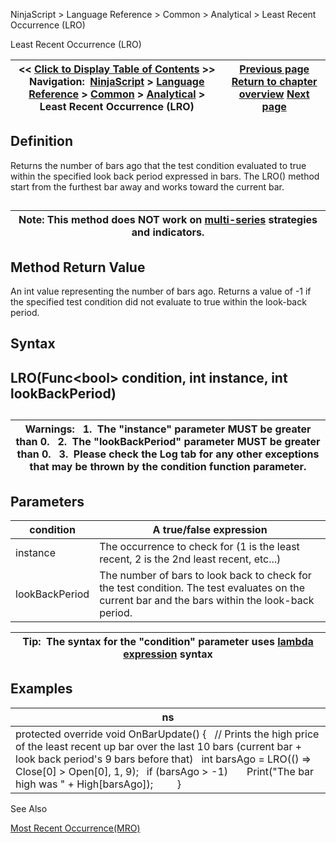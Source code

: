 ﻿
NinjaScript \> Language Reference \> Common \> Analytical \> Least Recent Occurrence (LRO)

Least Recent Occurrence (LRO)

| \<\< [Click to Display Table of Contents](least_recent_occurence_lro.md) \>\> **Navigation:**     [NinjaScript](ninjascript.md) \> [Language Reference](language_reference_wip.md) \> [Common](common.md) \> [Analytical](market_data.md) \> Least Recent Occurrence (LRO) | [Previous page](rising.md) [Return to chapter overview](market_data.md) [Next page](lowestbar.md) |
| --- | --- |
## Definition
Returns the number of bars ago that the test condition evaluated to true within the specified look back period expressed in bars. The LRO() method start from the furthest bar away and works toward the current bar. 
## 

| Note: This method does NOT work on [multi\-series](multi-time_frame__instruments.md) strategies and indicators. |
| --- |
## 
## 
## Method Return Value
An int value representing the number of bars ago. Returns a value of \-1 if the specified test condition did not evaluate to true within the look\-back period.
 
## Syntax
## LRO(Func\<bool\> condition, int instance, int lookBackPeriod)
## 

| Warnings:   1\.  The "instance" parameter MUST be greater than 0\.   2\.  The "lookBackPeriod" parameter MUST be greater than 0\.   3\.  Please check the Log tab for any other exceptions that may be thrown by the condition function parameter. |
| --- |
## 
## 
## Parameters

| condition | A true/false expression |
| --- | --- |
| instance | The occurrence to check for (1 is the least recent, 2 is the 2nd least recent, etc...) |
| lookBackPeriod | The number of bars to look back to check for the test condition. The test evaluates on the current bar and the bars within the look\-back period. |

| Tip:  The syntax for the "condition" parameter uses [lambda expression](http://msdn.microsoft.com/en-us/library/bb397687.aspx) syntax |
| --- |

## Examples

| ns |
| --- |
| protected override void OnBarUpdate() {    // Prints the high price of the least recent up bar over the last 10 bars (current bar \+ look back period's 9 bars before that)    int barsAgo \= LRO(() \=\> Close\[0] \> Open\[0], 1, 9);    if (barsAgo \> \-1)        Print("The bar high was " \+ High\[barsAgo]);          } |
  

See Also  

[Most Recent Occurrence(MRO)](most_recent_occurence_mro.md)
